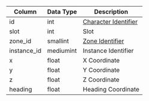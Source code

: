 | Column      | Data Type | Description                                                                   |
| ----------- | --------- | ----------------------------------------------------------------------------- |
| id          | int       | [Character Identifier](character_data.md)                                     |
| slot        | int       | Slot                                                                          |
| zone_id     | smallint  | [Zone Identifier](https://eqemu.gitbook.io/server/categories/zones/zone-list) |
| instance_id | mediumint | Instance Identifier                                                           |
| x           | float     | X Coordinate                                                                  |
| y           | float     | Y Coordinate                                                                  |
| z           | float     | Z Coordinate                                                                  |
| heading     | float     | Heading Coordinate                                                            |